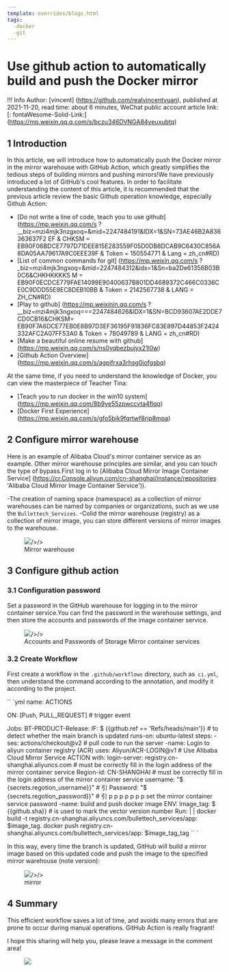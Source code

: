 ```yaml
---
template: overrides/blogs.html
tags:
  -docker
  -git
---
```


# Use github action to automatically build and push the Docker mirror

!!! Info
    Author: [vincent] (https://github.com/realvincentyuan), published at 2021-11-20, read time: about 6 minutes, WeChat public account article link: [: fontaWesome-Solid-Link:] (https://mp.weixin.qq.q.com/s/bczu346DVNGA84veuxubtq)

## 1 Introduction

In this article, we will introduce how to automatically push the Docker mirror in the mirror warehouse with GitHub Action, which greatly simplifies the tedious steps of building mirrors and pushing mirrors!We have previously introduced a lot of GitHub's cool features. In order to facilitate understanding the content of this article, it is recommended that the previous article review the basic Github operation knowledge, especially Github Action:

- [Do not write a line of code, teach you to use github] (https://mp.weixin.qq.com/s ?__biz=mzi4mjk3nzgxoq=&mid=2247484191&IDX=1&SN=73AE46B2A836363637F2 EF & CHKSM = EB90F06BDCE7797D71DEE815E283559F05D0DB8DCAB9C6430C856A8DA05AA79617A9C0EEE39F & Token = 150554771 & Lang = zh_cn#RD)
- [List of common commands for git] (https://mp.weixin.qq.com/s ?_biz=mzi4mjk3ngxoq=&mid=2247484312&idx=1&Sn=ba2De61356B03B0C6&CHKHKKKKS M = EB90F0ECDCE779FAE14099E90400637B801DD4689372C466C0336CE0C9DDD55E9EC8DEB10BB & Token = 2142567738 & LANG = ZH_CN#RD)
- [Play to github] (https://mp.weixinin.qq.com/s ?__biz=mzi4mjk3ngxoq===2247484626&IDX=1&SN=BCD93607AE2DDE7CD0CB16&CHKSM= EB90F7A6DCE77EB0E8B97D3EF36195F91836FC83E897D44853F2424332AFC2A07FF53A0 & Token = 78049789 & LANG = zh_cn#RD)
- [Make a beautiful online resume with github] (https://mp.weixin.qq.com/s/ns0yqbezbujyx21l0w)
- [Github Action Overview] (https://mp.weixin.qq.com/s/agpifrxa3rhsg0iofgsbq)

At the same time, if you need to understand the knowledge of Docker, you can view the masterpiece of Teacher Tina:

- [Teach you to run docker in the win10 system] (https://mp.weixin.qq.com/8b9ye55zpwccvta4flqq)
- [Docker First Experience] (https://mp.weixin.qq.com/s/gfo5bik9fqrtwf8rjp8mpa)

## 2 Configure mirror warehouse

Here is an example of Alibaba Cloud's mirror container service as an example. Other mirror warehouse principles are similar, and you can touch the type of bypass.First log in to [Alibaba Cloud Mirror Image Container Service] (https://cr.Console.aliyun.com/cn-shanghai/instance/repositories 'Alibaba Cloud Mirror Image Container Service')).

-The creation of naming space (namespace) as a collection of mirror warehouses can be named by companies or organizations, such as we use the `Bullettech_Services`.
-Colid the mirror warehouse (registry) as a collection of mirror image, you can store different versions of mirror images to the warehouse.

<figure>
  <img src = "https://cdn.jsdelivr.net/gh/bullettech2021/pics/img/registry.png"/>/>/>
  <figcaption> Mirror warehouse </figcaption>
</Figure>

## 3 Configure github action

### 3.1 Configuration password

Set a password in the GitHub warehouse for logging in to the mirror container service.You can find the password in the warehouse settings, and then store the accounts and passwords of the image container service.

<figure>
  <img src = "https://cdn.jsdelivr.net/gh/bullettech2021/pics/img/secrets.png"/>/>/>
  <FIGCAPTION> Accounts and Passwords of Storage Mirror container services </figcaption>
</Figure>

### 3.2 Create Workflow

First create a workflow in the `.github/workflows` directory, such as` ci.yml`, then understand the command according to the annotation, and modify it according to the project.

`` `yml
name: ACTIONS

ON: [Push, PULL_REQUEST] # trigger event

Jobs:
  BT-PRODUCT-Release:
    IF: $ {{github.ref == 'Refs/heads/main'}} # to detect whether the main branch is updated
    runs-on: ubuntu-latest
    steps:
    -ses: actions/checkout@v2 # pull code to run the server
    -name: Login to aliyun container registry (ACR)
      uses: Aliyun/ACR-LOGIN@v1 # Use Alibaba Cloud Mirror Service ACTION
      with:
        login-server: registry.cn-shanghai.aliyuncs.com # must be correctly fill in the login address of the mirror container service
        Region-id: CN-SHANGHAI # must be correctly fill in the login address of the mirror container service
        username: "$ {secrets.regotion_username}}" # 引
        Password: "$ {secrets.regotion_password}}" # 引 p p p p p p p set the mirror container service password
    -name: build and push docker image
      ENV:
        Image_tag: $ {{github.sha}} # is used to mark the vector version number
      Run: | |
        docker build -t registry.cn-shanghai.aliyuncs.com/bullettech_services/app: $image_tag.
        docker push registry.cn-shanghai.aliyuncs.com/bullettech_services/app: $image_tag_tag
`` `

In this way, every time the branch is updated, GitHub will build a mirror image based on this updated code and push the image to the specified mirror warehouse (note version):

<figure>
  <img src = "https://cdn.jsdelivr.net/gh/bullettech2021/pics/img/images.png"/>/>/>
  <figcaption> mirror </figcaption>
</Figure>

## 4 Summary

This efficient workflow saves a lot of time, and avoids many errors that are prone to occur during manual operations. GitHub Action is really fragrant!

I hope this sharing will help you, please leave a message in the comment area!

<figure>
  <img src = "httts://cdn.jsdelivr.net/gh/bullettech2021/pics/2021-6-14/1623639526512-1080p%20hd)%20tail .png" widt "widt" widt "widt h = "500 " />
</Figure>